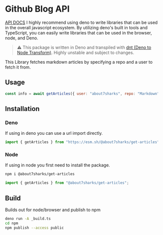 # Github Blog API
[API DOCS](https://deno.land/x/getarticles@deno.land)
I highly recommend using deno to write libraries that can be used in the overall javascript ecosystem. By utilizing deno's built in tools and TypeScript, you can
easily write libraries that can be used in the browser, node, and Deno.

> ⚠️ This package is written in Deno and transpiled with
> [dnt (Deno to Node Transform)](https://github.com/denoland/dnt). Highly
> unstable and subject to changes.

This Library fetches markdown articles by specifying a repo and a user to fetch
it from.

## Usage

```js
const info = await getArticles({ user: "about7sharks", repo: "Markdown" });
```
## Installation

### Deno
If using in deno you can use a url import directly.

```js
import { getArticles } from "https://esm.sh/@about7sharks/get-articles";
```
### Node
If using in node you first need to install the package.
```bash
npm i @about7sharks/get-articles
```
```js
import { getArticles } from "@about7sharks/get-articles";
```

## Build

Builds out for node/browser and publish to npm

```bash
deno run -A _build.ts
cd npm 
npm publish --access public
```
